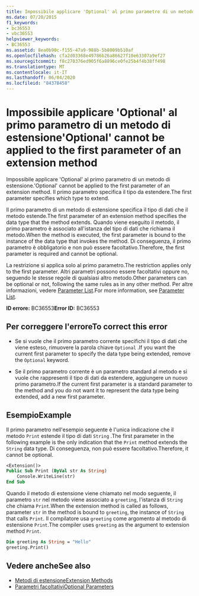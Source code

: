 ```yaml
---
title: Impossibile applicare 'Optional' al primo parametro di un metodo di estensione
ms.date: 07/20/2015
f1_keywords:
- bc36553
- vbc36553
helpviewer_keywords:
- BC36553
ms.assetid: 8ea0b90c-f155-47a9-988b-5b8009b510af
ms.openlocfilehash: cfa2d03368e49786b26a86627f10e63307a9ef27
ms.sourcegitcommit: f8c270376ed905f6a8896ce0fe25b4f4b38ff498
ms.translationtype: MT
ms.contentlocale: it-IT
ms.lasthandoff: 06/04/2020
ms.locfileid: "84378458"
---
```

# <a name="optional-cannot-be-applied-to-the-first-parameter-of-an-extension-method"></a><span data-ttu-id="92d2c-102">Impossibile applicare 'Optional' al primo parametro di un metodo di estensione</span><span class="sxs-lookup"><span data-stu-id="92d2c-102">'Optional' cannot be applied to the first parameter of an extension method</span></span>
<span data-ttu-id="92d2c-103">Impossibile applicare 'Optional' al primo parametro di un metodo di estensione.</span><span class="sxs-lookup"><span data-stu-id="92d2c-103">'Optional' cannot be applied to the first parameter of an extension method.</span></span> <span data-ttu-id="92d2c-104">Il primo parametro specifica il tipo da estendere.</span><span class="sxs-lookup"><span data-stu-id="92d2c-104">The first parameter specifies which type to extend.</span></span>  
  
 <span data-ttu-id="92d2c-105">Il primo parametro di un metodo di estensione specifica il tipo di dati che il metodo estende.</span><span class="sxs-lookup"><span data-stu-id="92d2c-105">The first parameter of an extension method specifies the data type that the method extends.</span></span> <span data-ttu-id="92d2c-106">Quando viene eseguito il metodo, il primo parametro è associato all'istanza del tipo di dati che richiama il metodo.</span><span class="sxs-lookup"><span data-stu-id="92d2c-106">When the method is executed, the first parameter is bound to the instance of the data type that invokes the method.</span></span> <span data-ttu-id="92d2c-107">Di conseguenza, il primo parametro è obbligatorio e non può essere facoltativo.</span><span class="sxs-lookup"><span data-stu-id="92d2c-107">Therefore, the first parameter is required and cannot be optional.</span></span>  
  
 <span data-ttu-id="92d2c-108">La restrizione si applica solo al primo parametro.</span><span class="sxs-lookup"><span data-stu-id="92d2c-108">The restriction applies only to the first parameter.</span></span> <span data-ttu-id="92d2c-109">Altri parametri possono essere facoltativi oppure no, seguendo le stesse regole di qualsiasi altro metodo.</span><span class="sxs-lookup"><span data-stu-id="92d2c-109">Other parameters can be optional or not, following the same rules as in any other method.</span></span> <span data-ttu-id="92d2c-110">Per altre informazioni, vedere [Parameter List](../language-reference/statements/parameter-list.md).</span><span class="sxs-lookup"><span data-stu-id="92d2c-110">For more information, see [Parameter List](../language-reference/statements/parameter-list.md).</span></span>  
  
 <span data-ttu-id="92d2c-111">**ID errore:** BC36553</span><span class="sxs-lookup"><span data-stu-id="92d2c-111">**Error ID:** BC36553</span></span>  
  
## <a name="to-correct-this-error"></a><span data-ttu-id="92d2c-112">Per correggere l'errore</span><span class="sxs-lookup"><span data-stu-id="92d2c-112">To correct this error</span></span>  
  
- <span data-ttu-id="92d2c-113">Se si vuole che il primo parametro corrente specifichi il tipo di dati che viene esteso, rimuovere la parola chiave `Optional` .</span><span class="sxs-lookup"><span data-stu-id="92d2c-113">If you want the current first parameter to specify the data type being extended, remove the `Optional` keyword.</span></span>  
  
- <span data-ttu-id="92d2c-114">Se il primo parametro corrente è un parametro standard al metodo e si vuole che rappresenti il tipo di dati da estendere, aggiungere un nuovo primo parametro.</span><span class="sxs-lookup"><span data-stu-id="92d2c-114">If the current first parameter is a standard parameter to the method and you do not want it to represent the data type being extended, add a new first parameter.</span></span>  
  
## <a name="example"></a><span data-ttu-id="92d2c-115">Esempio</span><span class="sxs-lookup"><span data-stu-id="92d2c-115">Example</span></span>  
 <span data-ttu-id="92d2c-116">Il primo parametro nell'esempio seguente è l'unica indicazione che il metodo `Print` estende il tipo di dati `String` .</span><span class="sxs-lookup"><span data-stu-id="92d2c-116">The first parameter in the following example is the only indication that the `Print` method extends the `String` data type.</span></span> <span data-ttu-id="92d2c-117">Di conseguenza, non può essere facoltativo.</span><span class="sxs-lookup"><span data-stu-id="92d2c-117">Therefore, it cannot be optional.</span></span>  
  
```vb  
<Extension()>  
Public Sub Print (ByVal str As String)  
    Console.WriteLine(str)  
End Sub  
```  
  
 <span data-ttu-id="92d2c-118">Quando il metodo di estensione viene chiamato nel modo seguente, il parametro `str` nel metodo viene associato a `greeting`, l'istanza di `String` che chiama `Print`.</span><span class="sxs-lookup"><span data-stu-id="92d2c-118">When the extension method is called as follows, parameter `str` in the method is bound to `greeting`, the instance of `String` that calls `Print`.</span></span> <span data-ttu-id="92d2c-119">Il compilatore usa `greeting` come argomento al metodo di estensione `Print`.</span><span class="sxs-lookup"><span data-stu-id="92d2c-119">The compiler uses `greeting` as the argument to extension method `Print`.</span></span>  
  
```vb  
Dim greeting As String = "Hello"  
greeting.Print()  
```  
  
## <a name="see-also"></a><span data-ttu-id="92d2c-120">Vedere anche</span><span class="sxs-lookup"><span data-stu-id="92d2c-120">See also</span></span>

- [<span data-ttu-id="92d2c-121">Metodi di estensione</span><span class="sxs-lookup"><span data-stu-id="92d2c-121">Extension Methods</span></span>](../programming-guide/language-features/procedures/extension-methods.md)
- [<span data-ttu-id="92d2c-122">Parametri facoltativi</span><span class="sxs-lookup"><span data-stu-id="92d2c-122">Optional Parameters</span></span>](../programming-guide/language-features/procedures/optional-parameters.md)
